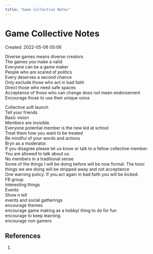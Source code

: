 ```yaml
---
title: "Game Collective Notes"
---
```

# Game Collective Notes
Created: 2022-05-06 00:06

Diverse games means diverse creators  
The games you make a valid  
Everyone can be a game maker  
People who are scared of politics  
Every deserves a second chance  
Only exclude those who act in bad faith  
Direct those who need safe spaces  
Acceptance of those who can change  does not mean endorsement  
Encourage those to use their unique voice  

Collective soft launch  
Tell your friends  
Basic vision  
Members are invisible.  
Everyone potential member is the new kid at school  
Treat them how you want to be treated  
Be mindful of your words and actions  
Bryn as a moderator.  
If you disagree please let us know or talk to a fellow collective member.  
You are allowed to talk about us.  
No members in a traditional sense  
Some of the things I will be doing before will be now formal. The toxic things we are doing will be stripped away and not acceptance  
One warning policy. If you act again in bad faith you will be kicked.  
FB group  
Interesting things  
Events  
Show n tell  
events and social gatherings  
encourage themes  
encourage game making as a hobby/ thing to do for fun  
encourage to keep learning.  
encourage non gamers  

## References
1. 


